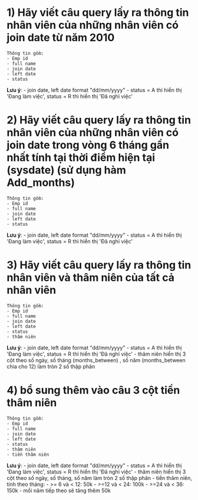 # 1) Hãy viết câu query lấy ra thông tin nhân viên của những nhân viên có join date từ năm 2010
    Thông tin gồm:
    - Emp id
    - full name
    - join date
    - left date
    - status 
 
   **Lưu ý**: 
        - join date, left date format "dd/mm/yyyy"
        - status = A thì hiển thị 'Đang làm việc', status = R thì hiển thị 'Đã nghỉ việc'

# 2) Hãy viết câu query lấy ra thông tin nhân viên của những nhân viên có join date trong vòng 6 tháng gần nhất tính tại thời điểm hiện tại (sysdate) (sử dụng hàm Add_months)
    Thông tin gồm:
    - Emp id
    - full name
    - join date
    - left date
    - status 
 
   **Lưu ý**: 
        - join date, left date format "dd/mm/yyyy"
        - status = A thì hiển thị 'Đang làm việc', status = R thì hiển thị 'Đã nghỉ việc'

# 3) Hãy viết câu query lấy ra thông tin nhân viên và thâm niên của tất cả nhân viên
    Thông tin gồm:
    - Emp id
    - full name
    - join date
    - left date
    - status 
    - thâm niên

**Lưu ý**: 
        - join date, left date format "dd/mm/yyyy"
        - status = A thì hiển thị 'Đang làm việc', status = R thì hiển thị 'Đã nghỉ việc'
        - thâm niên hiển thị 3 cột theo số ngày, số tháng (months_between) , số năm (months_between chia cho 12) làm tròn 2 số thập phân


# 4) bổ sung thêm vào câu 3 cột tiền thâm niên
    Thông tin gồm:
    - Emp id
    - full name
    - join date
    - left date
    - status 
    - thâm niên
    - tiền thâm niên

**Lưu ý**: 
        - join date, left date format "dd/mm/yyyy"
        - status = A thì hiển thị 'Đang làm việc', status = R thì hiển thị 'Đã nghỉ việc'
        - thâm niên hiển thị 3 cột theo số ngày, số tháng, số năm làm tròn 2 số thập phân
        - tiền thâm niên, tính theo tháng:
          - >= 6 và < 12: 50k
          - >=12 và < 24: 100k
          - >=24 và < 36: 150k
          - mỗi năm tiếp theo sẽ tăng thêm 50k 
